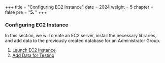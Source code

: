 +++
title = "Configuring EC2 Instance"
date = 2024
weight = 5
chapter = false
pre = "<b>5. </b>"
+++

### Configuring EC2 Instance

In this section, we will create an EC2 server, install the necessary libraries, and add data to the previously created database for an Administrator Group.

1. [Launch EC2 Instance](1-launch-instance)
2. [Add Data for Testing](2-add-data-testing)
